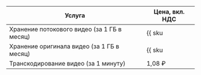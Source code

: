 Услуга | Цена, вкл. НДС
----|-----
Хранение потокового видео (за 1 ГБ в месяц) | {{ sku|RUB|storage.bucket.used_space.standard|pricingRate.720|month|string }}
Хранение оригинала видео (за 1 ГБ в месяц) | {{ sku|RUB|storage.bucket.used_space.ice|month|string }}
Транскодирование видео (за 1 минуту) | 1,08 ₽